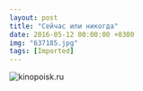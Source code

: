 ```yaml
---
layout: post
title: "Сейчас или никогда"
date: 2016-05-12 00:00:00 +0300
img: "637185.jpg"
tags: [Imported]
---
```


![kinopoisk.ru](/blog/assets/637185.jpg)